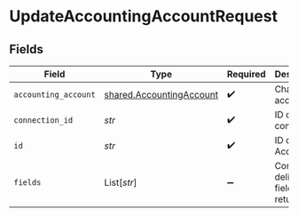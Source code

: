 # UpdateAccountingAccountRequest


## Fields

| Field                                                                | Type                                                                 | Required                                                             | Description                                                          |
| -------------------------------------------------------------------- | -------------------------------------------------------------------- | -------------------------------------------------------------------- | -------------------------------------------------------------------- |
| `accounting_account`                                                 | [shared.AccountingAccount](../../models/shared/accountingaccount.md) | :heavy_check_mark:                                                   | Chart of accounts                                                    |
| `connection_id`                                                      | *str*                                                                | :heavy_check_mark:                                                   | ID of the connection                                                 |
| `id`                                                                 | *str*                                                                | :heavy_check_mark:                                                   | ID of the Account                                                    |
| `fields`                                                             | List[*str*]                                                          | :heavy_minus_sign:                                                   | Comma-delimited fields to return                                     |
